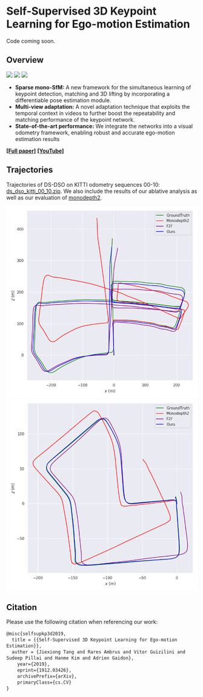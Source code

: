 # Self-Supervised 3D Keypoint Learning for Ego-motion Estimation
Code coming soon.

## Overview
![](https://raw.githubusercontent.com/TRI-ML/KP3D/master/media/imgs/teaser.png)
![](https://raw.githubusercontent.com/TRI-ML/KP3D/master/media/gifs/tracking.gif)
![](https://raw.githubusercontent.com/TRI-ML/KP3D/master/media/gifs/demo.gif)

- **Sparse mono-SfM:** A new framework for the simultaneous learning of keypoint detection, matching and 3D lifting by incorporating a differentiable pose estimation module.
- **Multi-view adaptation:**  A novel adaptation technique that exploits the temporal context in videos to further boost the repeatability and matching performance of the keypoint network. 
- **State-of-the-art performance:** We integrate the networks into a visual odometry framework, enabling robust and accurate ego-motion estimation results

[**[Full paper]**](https://arxiv.org/abs/1912.03426) [**[YouTube]**](https://www.youtube.com/watch?v=4hFhSD8QUPM)

## Trajectories
Trajectories of DS-DSO on KITTI odometry sequences 00-10: [ds_dso_kitti_00_10.zip](https://raw.githubusercontent.com/TRI-ML/KP3D/master/trajectories/ds_dso_kitti_00_10.zip?token=AFNBHBZSND3KKTPGUO3OKXC56SEBM).
We also include the results of our ablative analysis as well as our evaluation of [monodepth2](https://github.com/nianticlabs/monodepth2).

<p align="center">
  <img src="media/plots/seq05.png" alt="trajectory seq05" width="600" />
  <img src="media/plots/seq07.png" alt="trajectory seq07" width="600" />
</p>

## Citation
Please use the following citation when referencing our work:
```
@misc{selfsupkp3d2019,
  title = {{Self-Supervised 3D Keypoint Learning for Ego-motion Estimation}},
  author = {Jiexiong Tang and Rares Ambrus and Vitor Guizilini and Sudeep Pillai and Hanme Kim and Adrien Gaidon},
    year={2019},
    eprint={1912.03426},
    archivePrefix={arXiv},
    primaryClass={cs.CV}
}
```